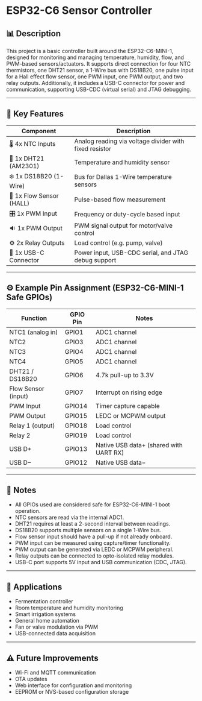 # ESP32-C6 Sensor Controller

## 📊 Description
This project is a basic controller built around the ESP32-C6-MINI-1, designed for monitoring and managing temperature, humidity, flow, and PWM-based sensors/actuators. It supports direct connection for four NTC thermistors, one DHT21 sensor, a 1-Wire bus with DS18B20, one pulse input for a Hall effect flow sensor, one PWM input, one PWM output, and two relay outputs. Additionally, it includes a USB-C connector for power and communication, supporting USB-CDC (virtual serial) and JTAG debugging.

---

## 🔧 Key Features

| Component               | Description                                            |
|------------------------|--------------------------------------------------------|
| 🌡️ 4x NTC Inputs         | Analog reading via voltage divider with fixed resistor |
| 🔋 1x DHT21 (AM2301)     | Temperature and humidity sensor                        |
| ❄️ 1x DS18B20 (1-Wire)   | Bus for Dallas 1-Wire temperature sensors              |
| 🚿 1x Flow Sensor (HALL) | Pulse-based flow measurement                           |
| 🎛️ 1x PWM Input           | Frequency or duty-cycle based input                   |
| 🔉 1x PWM Output          | PWM signal output for motor/valve control             |
| ⚙️ 2x Relay Outputs       | Load control (e.g. pump, valve)                        |
| 🔌 1x USB-C Connector     | Power input, USB-CDC serial, and JTAG debug support   |

---

## ⚙️ Example Pin Assignment (ESP32-C6-MINI-1 Safe GPIOs)

| Function                | GPIO Pin | Notes                                      |
|------------------------|----------|---------------------------------------------|
| NTC1 (analog in)       | GPIO1    | ADC1 channel                                |
| NTC2                   | GPIO3    | ADC1 channel                                |
| NTC3                   | GPIO4    | ADC1 channel                                |
| NTC4                   | GPIO5    | ADC1 channel                                |
| DHT21 / DS18B20        | GPIO6    | 4.7k pull-up to 3.3V                        |
| Flow Sensor (input)    | GPIO7    | Interrupt on rising edge                    |
| PWM Input              | GPIO14   | Timer capture capable                       |
| PWM Output             | GPIO15   | LEDC or MCPWM output                        |
| Relay 1 (output)       | GPIO18   | Load control                                |
| Relay 2                | GPIO19   | Load control                                |
| USB D+                 | GPIO13   | Native USB data+ (shared with UART RX)      |
| USB D−                 | GPIO12   | Native USB data−                            |

---

## 📝 Notes

- All GPIOs used are considered safe for ESP32-C6-MINI-1 boot operation.
- NTC sensors are read via the internal ADC1.
- DHT21 requires at least a 2-second interval between readings.
- DS18B20 supports multiple sensors on a single 1-Wire bus.
- Flow sensor input should have a pull-up if not already onboard.
- PWM input can be measured using capture/timer functionality.
- PWM output can be generated via LEDC or MCPWM peripheral.
- Relay outputs can be connected to opto-isolated relay modules.
- USB-C port supports 5V input and USB communication (CDC, JTAG).

---

## 🚀 Applications

- Fermentation controller
- Room temperature and humidity monitoring
- Smart irrigation systems
- General home automation
- Fan or valve modulation via PWM
- USB-connected data acquisition

---

## ⚠️ Future Improvements

- Wi-Fi and MQTT communication
- OTA updates
- Web interface for configuration and monitoring
- EEPROM or NVS-based configuration storage
